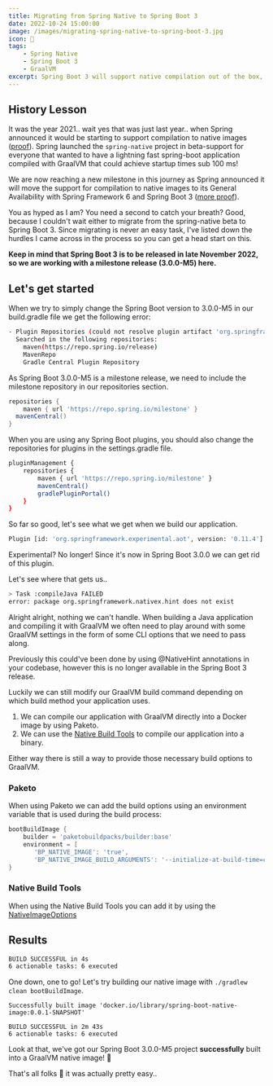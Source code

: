 ```yaml
---
title: Migrating from Spring Native to Spring Boot 3
date: 2022-10-24 15:00:00
image: /images/migrating-spring-native-to-spring-boot-3.jpg
icon: 🍃
tags: 
    - Spring Native
    - Spring Boot 3
    - GraalVM
excerpt: Spring Boot 3 will support native compilation out of the box, we look at how to migrate our project from the Spring Native library.
---
```


## History Lesson
It was the year 2021.. wait yes that was just last year.. when Spring announced it would be starting to support compilation to native images ([proof](https://spring.io/blog/2021/03/11/announcing-spring-native-beta)). Spring launched the `spring-native` project in beta-support for everyone that wanted to have a lightning fast spring-boot application compiled with GraalVM that could achieve startup times sub 100 ms!

We are now reaching a new milestone in this journey as Spring announced it will move the support for compilation to native images to its General Availability with Spring Framework 6 and Spring Boot 3 ([more proof](https://spring.io/blog/2022/09/26/native-support-in-spring-boot-3-0-0-m5)).  

You as hyped as I am? You need a second to catch your breath? Good, because I couldn't wait either to migrate from the spring-native beta to Spring Boot 3. Since migrating is never an easy task, I've listed down the hurdles I came across in the process so you can get a head start on this.

**Keep in mind that Spring Boot 3 is to be released in __late November 2022__, so we are working with a milestone release (3.0.0-M5) here.**

## Let's get started
When we try to simply change the Spring Boot version to 3.0.0-M5 in our build.gradle file we get the following error:

```sh
- Plugin Repositories (could not resolve plugin artifact 'org.springframework.boot:org.springframework.boot.gradle.plugin:3.0.0-M5')
  Searched in the following repositories:
    maven(https://repo.spring.io/release)
    MavenRepo
    Gradle Central Plugin Repository
```

As Spring Boot 3.0.0-M5 is a milestone release, we need to include the milestone repository in our repositories section.

```groovy
repositories {
	maven { url 'https://repo.spring.io/milestone' }
  mavenCentral()
}
```

When you are using any Spring Boot plugins, you should also change the repositories for plugins in the settings.gradle file.
```sh
pluginManagement {
	repositories {
		maven { url 'https://repo.spring.io/milestone' }
		mavenCentral()
		gradlePluginPortal()
	}
}
```

So far so good, let's see what we get when we build our application.

```sh
Plugin [id: 'org.springframework.experimental.aot', version: '0.11.4'] was not found in any of the following sources:
```

Experimental? No longer! Since it's now in Spring Boot 3.0.0 we can get rid of this plugin.

Let's see where that gets us..

```sh
> Task :compileJava FAILED
error: package org.springframework.nativex.hint does not exist
```

Alright alright, nothing we can't handle. When building a Java application and compiling it with GraalVM we often need to play around with some GraalVM settings in the form of some CLI options that we need to pass along. 

Previously this could've been done by using @NativeHint annotations in your codebase, however this is no longer available in the Spring Boot 3 release. 

Luckily we can still modify our GraalVM build command depending on which build method your application uses. 

1. We can compile our application with GraalVM directly into a Docker image by using Paketo. 
2. We can use the [Native Build Tools](https://graalvm.github.io/native-build-tools/latest/index.html) to compile our application into a binary.

Either way there is still a way to provide those necessary build options to GraalVM. 

### Paketo
When using Paketo we can add the build options using an environment variable that is used during the build process:
```groovy
bootBuildImage {
	builder = 'paketobuildpacks/builder:base'
	environment = [
	   'BP_NATIVE_IMAGE': 'true',
	   'BP_NATIVE_IMAGE_BUILD_ARGUMENTS': '--initialize-at-build-time=ch.qos.logback,org.slf4j.impl.StaticLoggerBinder,org.slf4j.LoggerFactory,org.slf4j.MDC --initialize-at-run-time=io.netty.handler.ssl.BouncyCastleAlpnSslUtils' ]
}
```

### Native Build Tools
When using the Native Build Tools you can add it by using the [NativeImageOptions](https://graalvm.github.io/native-build-tools/latest/gradle-plugin.html#_native_image_options)

## Results

```sh
BUILD SUCCESSFUL in 4s
6 actionable tasks: 6 executed
```

One down, one to go! Let's try building our native image with `./gradlew clean bootBuildImage`.

```
Successfully built image 'docker.io/library/spring-boot-native-image:0.0.1-SNAPSHOT'

BUILD SUCCESSFUL in 2m 43s
6 actionable tasks: 6 executed
```

Look at that, we've got our Spring Boot 3.0.0-M5 project **successfully** built  into a GraalVM native image! 🎉

That's all folks 🤘 it was actually pretty easy..

